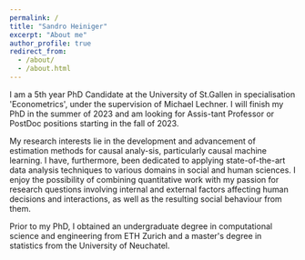 ```yaml
---
permalink: /
title: "Sandro Heiniger"
excerpt: "About me"
author_profile: true
redirect_from: 
  - /about/
  - /about.html
---
```


I am a 5th year PhD Candidate at the University of St.Gallen in specialisation 'Econometrics', under the supervision of Michael Lechner. I will finish my PhD in the summer of 2023 and am looking for Assis-tant Professor or PostDoc positions starting in the fall of 2023.

My research interests lie in the development and advancement of estimation methods for causal analy-sis, particularly causal machine learning. I have, furthermore, been dedicated to applying state-of-the-art data analysis techniques to various domains in social and human sciences. I enjoy the possibility of combining quantitative work with my passion for research questions involving internal and external factors affecting human decisions and interactions, as well as the resulting social behaviour from them.

Prior to my PhD, I obtained an undergraduate degree in computational science and engineering from ETH Zurich and a master's degree in statistics from the University of Neuchatel.
